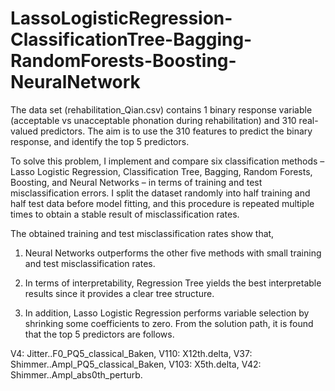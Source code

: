 # LassoLogisticRegression-ClassificationTree-Bagging-RandomForests-Boosting-NeuralNetwork
The data set (rehabilitation_Qian.csv) contains 1 binary response variable (acceptable vs unacceptable phonation during rehabilitation) and 310 real-valued predictors. The aim is to use the 310 features to predict the binary response, and identify the top 5 predictors. 

To solve this problem, I implement and compare six classification methods – Lasso Logistic Regression, Classification Tree, Bagging, Random Forests, Boosting, and Neural Networks – in terms of training and test misclassification errors. I split the dataset randomly into half training and half test data before model fitting, and this procedure is repeated multiple times to obtain a stable result of misclassification rates. 

The obtained training and test misclassification rates show that, 

1) Neural Networks outperforms the other five methods with small training and test misclassification rates. 

2) In terms of interpretability, Regression Tree yields the best interpretable results since it provides a clear tree structure.

3) In addition, Lasso Logistic Regression performs variable selection by shrinking some coefficients to zero. From the solution path, it is found that the top 5 predictors are follows. 

V4: Jitter..F0_PQ5_classical_Baken,
V110: X12th.delta,
V37: Shimmer..Ampl_PQ5_classical_Baken,
V103: X5th.delta,
V42: Shimmer..Ampl_abs0th_perturb.
